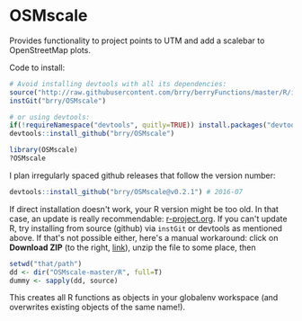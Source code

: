 # OSMscale

Provides functionality to project points to UTM and add a scalebar to OpenStreetMap plots.
    
Code to install:

```R
# Avoid installing devtools with all its dependencies:
source("http://raw.githubusercontent.com/brry/berryFunctions/master/R/instGit.R")
instGit("brry/OSMscale")

# or using devtools:
if(!requireNamespace("devtools", quitly=TRUE)) install.packages("devtools")
devtools::install_github("brry/OSMscale")

library(OSMscale)
?OSMscale
```

I plan irregularly spaced github releases that follow the version number:
```R
devtools::install_github("brry/OSMscale@v0.2.1") # 2016-07
```

If direct installation doesn't work, your R version might be too old. In that case, an update is really recommendable: [r-project.org](http://www.r-project.org/). If you can't update R, try installing from source (github) via `instGit` or devtools as mentioned above. If that's not possible either, here's a manual workaround:
click on **Download ZIP** (to the right, [link](https://github.com/brry/OSMscale/archive/master.zip)), unzip the file to some place, then
```R
setwd("that/path")
dd <- dir("OSMscale-master/R", full=T)
dummy <- sapply(dd, source)
```
This creates all R functions as objects in your globalenv workspace (and overwrites existing objects of the same name!).
